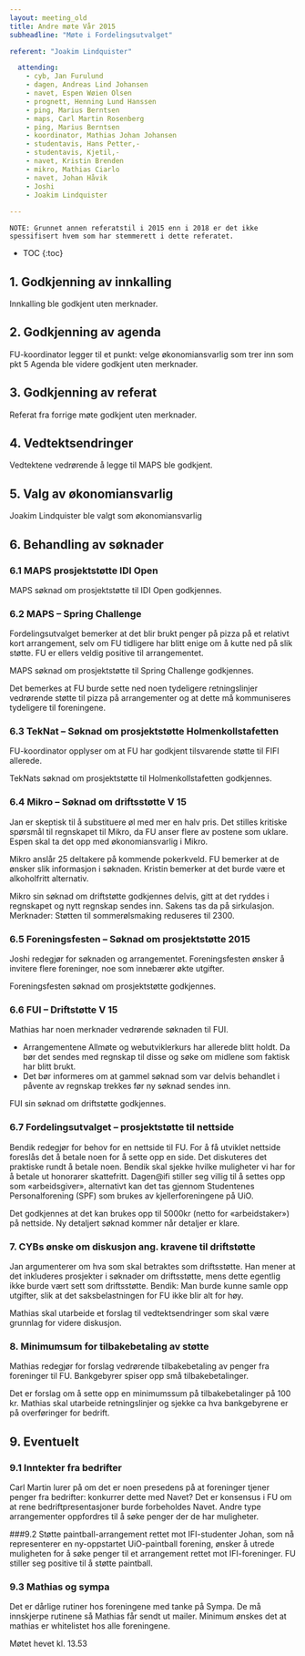 ```yaml
---
layout: meeting_old
title: Andre møte Vår 2015
subheadline: "Møte i Fordelingsutvalget"

referent: "Joakim Lindquister"

  attending:
    - cyb, Jan Furulund
    - dagen, Andreas Lind Johansen
    - navet, Espen Wøien Olsen
    - prognett, Henning Lund Hanssen
    - ping, Marius Berntsen
    - maps, Carl Martin Rosenberg
    - ping, Marius Berntsen
    - koordinator, Mathias Johan Johansen
    - studentavis, Hans Petter,-
    - studentavis, Kjetil,- 
    - navet, Kristin Brenden
    - mikro, Mathias Ciarlo
    - navet, Johan Håvik
    - Joshi
    - Joakim Lindquister
       
---
```


```
NOTE: Grunnet annen referatstil i 2015 enn i 2018 er det ikke spessifisert hvem som har stemmerett i dette referatet.
``` 

* TOC
{:toc}


## 1. Godkjenning av innkalling
Innkalling ble godkjent uten merknader. 

## 2. Godkjenning av agenda
FU-koordinator legger til et punkt: velge økonomiansvarlig som trer inn som pkt 5
Agenda ble videre godkjent uten merknader.

## 3. Godkjenning av referat
Referat fra forrige møte godkjent uten merknader.

## 4. Vedtektsendringer
Vedtektene vedrørende å legge til MAPS ble godkjent.

## 5. Valg av økonomiansvarlig

Joakim Lindquister ble valgt som økonomiansvarlig

## 6. Behandling av søknader

### 6.1 MAPS prosjektstøtte IDI Open
MAPS søknad om prosjektstøtte til IDI Open godkjennes.

### 6.2 MAPS – Spring Challenge
Fordelingsutvalget bemerker at det blir brukt penger på pizza på et relativt kort arrangement, selv om FU tidligere har blitt enige om å kutte ned på slik støtte. FU er ellers veldig positive til arrangementet.

MAPS søknad om prosjektstøtte til Spring Challenge godkjennes.

Det bemerkes at FU burde sette ned noen tydeligere retningslinjer vedrørende støtte til pizza på arrangementer og at dette må kommuniseres tydeligere til foreningene.

### 6.3 TekNat – Søknad om prosjektstøtte Holmenkollstafetten
FU-koordinator opplyser om at FU har godkjent tilsvarende støtte til FIFI allerede.

TekNats søknad om prosjektstøtte til Holmenkollstafetten godkjennes.

### 6.4 Mikro – Søknad om driftsstøtte V 15
Jan er skeptisk til å substituere øl med mer en halv pris. 
Det stilles kritiske spørsmål til regnskapet til Mikro, da FU anser flere av postene som uklare. Espen skal ta det opp med økonomiansvarlig i Mikro.

Mikro anslår 25 deltakere på kommende pokerkveld. FU bemerker at de ønsker slik informasjon i søknaden.
Kristin bemerker at det burde være et alkoholfritt alternativ.

Mikro sin søknad om driftstøtte godkjennes delvis, gitt at det ryddes i regnskapet og nytt regnskap sendes inn. Sakens tas da på sirkulasjon.
Merknader: Støtten til sommerølsmaking reduseres til 2300. 

### 6.5 Foreningsfesten – Søknad om prosjektstøtte 2015
Joshi redegjør for søknaden og arrangementet. Foreningsfesten ønsker å invitere flere foreninger, noe som innebærer økte utgifter.

Foreningsfesten søknad om prosjektstøtte godkjennes.

### 6.6 FUI – Driftstøtte V 15
Mathias har noen merknader vedrørende søknaden til FUI.
- Arrangementene Allmøte og webutviklerkurs har allerede blitt holdt. Da bør det sendes med regnskap til disse og søke om midlene som faktisk har blitt brukt.
- Det bør informeres om at gammel søknad som var delvis behandlet i påvente av regnskap trekkes før ny søknad sendes inn.

FUI sin søknad om driftstøtte godkjennes.

### 6.7 Fordelingsutvalget – prosjektstøtte til nettside
Bendik redegjør for behov for en nettside til FU. For å få utviklet nettside foreslås det å betale noen for å sette opp en side. Det diskuteres det praktiske rundt å betale noen. Bendik skal sjekke hvilke muligheter vi har for å betale ut honorarer skattefritt. Dagen@ifi stiller seg villig til å settes opp som «arbeidsgiver», alternativt kan det tas gjennom Studentenes Personalforening (SPF) som brukes av kjellerforeningene på UiO.

Det godkjennes at det kan brukes opp til 5000kr (netto for «arbeidstaker») på nettside. Ny detaljert søknad kommer når detaljer er klare.


### 7. CYBs ønske om diskusjon ang. kravene til driftstøtte
Jan argumenterer om hva som skal betraktes som driftsstøtte. Han mener at det inkluderes prosjekter i søknader om driftsstøtte, mens dette egentlig ikke burde vært sett som driftsstøtte.
Bendik: Man burde kunne samle opp utgifter, slik at det saksbelastningen for FU ikke blir alt for høy. 

Mathias skal utarbeide et forslag til vedtektsendringer som skal være grunnlag for videre diskusjon.

### 8. Minimumsum for tilbakebetaling av støtte
Mathias redegjør for forslag vedrørende tilbakebetaling av penger fra foreninger til FU. Bankgebyrer spiser opp små tilbakebetalinger.

Det er forslag om å sette opp en minimumssum på tilbakebetalinger på 100 kr. Mathias skal utarbeide retningslinjer og sjekke ca hva bankgebyrene er på overføringer for bedrift.


## 9. Eventuelt
### 9.1 Inntekter fra bedrifter
Carl Martin lurer på om det er noen presedens på at foreninger tjener penger fra bedrifter: konkurrer dette med Navet?
Det er konsensus i FU om at rene bedriftpresentasjoner burde forbeholdes Navet. Andre type arrangementer oppfordres til å søke penger der de har muligheter.

###9.2 Støtte paintball-arrangement rettet mot IFI-studenter
Johan, som nå representerer en ny-oppstartet UiO-paintball forening, ønsker å utrede muligheten for å søke penger til et arrangement rettet mot IFI-foreninger. FU stiller seg positive til å støtte paintball.

### 9.3 Mathias og sympa
Det er dårlige rutiner hos foreningene med tanke på Sympa. De må innskjerpe rutinene så Mathias får sendt ut mailer. Minimum ønskes det at mathias er whitelistet hos alle foreningene. 


Møtet hevet kl. 13.53
